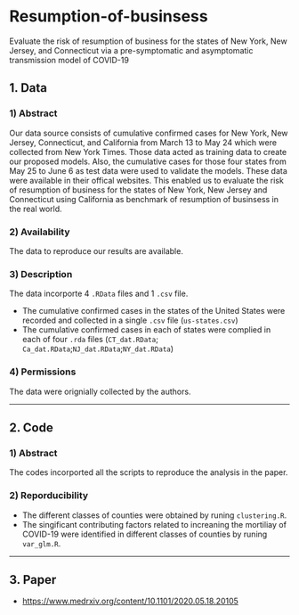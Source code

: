 # Resumption-of-businsess
Evaluate the risk of resumption of business for the states of New York, New Jersey, and Connecticut via a pre-symptomatic and asymptomatic transmission model of COVID-19

## 1. Data 
### 1) Abstract
Our data source consists of cumulative confirmed cases for New York, New Jersey, Connecticut, and California from March 13 to May 24 which were collected from New York Times. Those data acted as training data to create our proposed models. Also, the cumulative cases for those four states from May 25 to June 6 as test data were used to validate the models. These data were available in their offical websites. This enabled us to evaluate the risk of resumption of business for the states of New York, New Jersey and Connecticut using California as benchmark of resumption of businsess in the real world. 

### 2) Availability
The data to reproduce our results are available.

### 3) Description
The data incorporte 4 `.RData` files and 1 `.csv` file.
- The cumulative confirmed cases in the states of the United States were recorded and collected in a single `.csv` file (`us-states.csv`) 
- The cumulative confirmed cases in each of states were complied in each of four `.rda` files (`CT_dat.RData`; `Ca_dat.RData`;`NJ_dat.RData`;`NY_dat.RData`)

### 4) Permissions
The data were orignially collected by the authors.

----
## 2. Code
### 1) Abstract
The codes incorported all the scripts to reproduce the analysis in the paper. 

### 2) Reporducibility
- The different classes of counties were obtained by runing `clustering.R`.
- The singificant contributing factors related to increaning the mortiliay of COVID-19 were identified in different classes of counties by runing `var_glm.R`.


----
## 3. Paper

- https://www.medrxiv.org/content/10.1101/2020.05.18.20105
